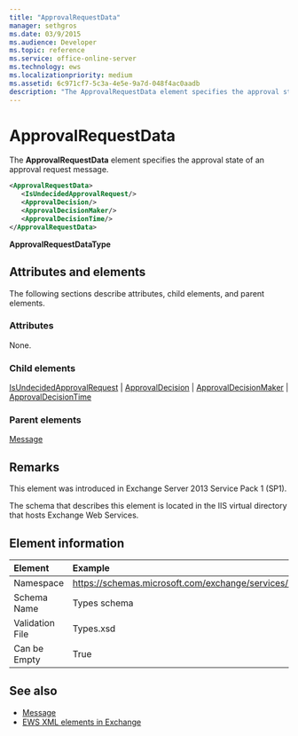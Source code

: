 ```yaml
---
title: "ApprovalRequestData"
manager: sethgros
ms.date: 03/9/2015
ms.audience: Developer
ms.topic: reference
ms.service: office-online-server
ms.technology: ews
ms.localizationpriority: medium
ms.assetid: 6c971cf7-5c3a-4e5e-9a7d-048f4ac0aadb
description: "The ApprovalRequestData element specifies the approval state of an approval request message."
---
```


# ApprovalRequestData

The **ApprovalRequestData** element specifies the approval state of an approval request message. 
  
```xml
<ApprovalRequestData>
   <IsUndecidedApprovalRequest/>
   <ApprovalDecision/>
   <ApprovalDecisionMaker/>
   <ApprovalDecisionTime/>
</ApprovalRequestData>
```

 **ApprovalRequestDataType**
## Attributes and elements

The following sections describe attributes, child elements, and parent elements.
  
### Attributes

None.
  
### Child elements

[IsUndecidedApprovalRequest](isundecidedapprovalrequest.md) | [ApprovalDecision](approvaldecision.md) | [ApprovalDecisionMaker](approvaldecisionmaker.md) | [ApprovalDecisionTime](approvaldecisiontime.md)
  
### Parent elements

[Message](message-ex15websvcsotherref.md)
  
## Remarks

This element was introduced in Exchange Server 2013 Service Pack 1 (SP1).
  
The schema that describes this element is located in the IIS virtual directory that hosts Exchange Web Services.
  
## Element information

| Element | Example |
|:-----|:-----|
|Namespace  <br/> |https://schemas.microsoft.com/exchange/services/2006/types  <br/> |
|Schema Name  <br/> |Types schema  <br/> |
|Validation File  <br/> |Types.xsd  <br/> |
|Can be Empty  <br/> |True  <br/> |
   
## See also

- [Message](message-ex15websvcsotherref.md)
- [EWS XML elements in Exchange](ews-xml-elements-in-exchange.md)

